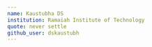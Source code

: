```yaml
---
name: Kaustubha DS 
institution: Ramaiah Institute of Technology 
quote: never settle 
github_user: dskaustubh
---
```

